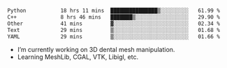 <!--START_SECTION:waka-->

```txt
Python           18 hrs 11 mins  ███████████████▒░░░░░░░░░   61.99 %
C++              8 hrs 46 mins   ███████▒░░░░░░░░░░░░░░░░░   29.90 %
Other            41 mins         ▓░░░░░░░░░░░░░░░░░░░░░░░░   02.34 %
Text             29 mins         ▒░░░░░░░░░░░░░░░░░░░░░░░░   01.68 %
YAML             29 mins         ▒░░░░░░░░░░░░░░░░░░░░░░░░   01.66 %
```

<!--END_SECTION:waka-->

<!--
**0x11111111/0x11111111** is a ✨ _special_ ✨ repository because its `README.md` (this file) appears on your GitHub profile.

Here are some ideas to get you started:

- 🔭 I’m currently working on ...
- 🌱 I’m currently learning ...
- 👯 I’m looking to collaborate on ...
- 🤔 I’m looking for help with ...
- 💬 Ask me about ...
- 📫 How to reach me: ...
- 😄 Pronouns: ...
- ⚡ Fun fact: ...
-->
- I’m currently working on 3D dental mesh manipulation.
- Learning MeshLib, CGAL, VTK, Libigl, etc.
